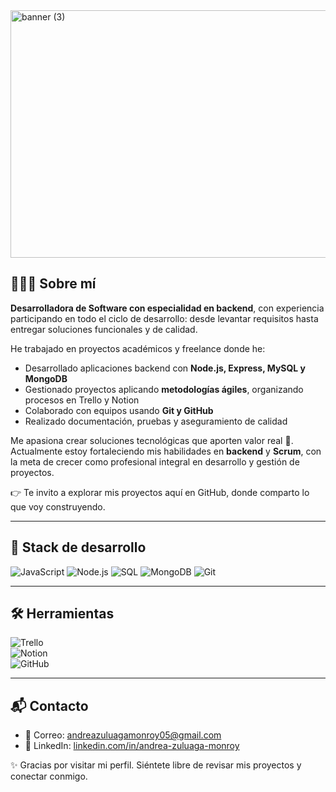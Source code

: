 <img width="1584" height="396" alt="banner (3)" src="https://github.com/user-attachments/assets/d99dd198-83ef-4c27-b636-ada23eccedb5" />



## 👩🏻‍💻 Sobre mí  

 **Desarrolladora de Software con especialidad en backend**, con experiencia participando en todo el ciclo de desarrollo: desde levantar requisitos hasta entregar soluciones funcionales y de calidad.  

He trabajado en proyectos académicos y freelance donde he:  
- Desarrollado aplicaciones backend con **Node.js, Express, MySQL y MongoDB**  
- Gestionado proyectos aplicando **metodologías ágiles**, organizando procesos en Trello y Notion  
- Colaborado con equipos usando **Git y GitHub**  
- Realizado documentación, pruebas y aseguramiento de calidad  

Me apasiona crear soluciones tecnológicas que aporten valor real 🚀. Actualmente estoy fortaleciendo mis habilidades en **backend** y **Scrum**, con la meta de crecer como profesional integral en desarrollo y gestión de proyectos.  

👉 Te invito a explorar mis proyectos aquí en GitHub, donde comparto lo que voy construyendo.  

---

## 🍃 Stack de desarrollo  

![JavaScript](https://img.shields.io/badge/-JavaScript-F7DF1E?style=flat-square&logo=javascript&logoColor=white) 
![Node.js](https://img.shields.io/badge/-Node.js-8CC84B?style=flat-square&logo=node.js&logoColor=white) 
![SQL](https://img.shields.io/badge/-SQL-4479A1?style=flat-square&logo=postgresql&logoColor=white) 
![MongoDB](https://img.shields.io/badge/-MongoDB-47A248?style=flat-square&logo=mongodb&logoColor=white) 
![Git](https://img.shields.io/badge/-Git-F05032?style=flat-square&logo=git&logoColor=white)  

---

## 🛠️ Herramientas  

![Trello](https://img.shields.io/badge/-Trello-0079BF?style=flat-square&logo=trello&logoColor=white)  
![Notion](https://img.shields.io/badge/-Notion-000000?style=flat-square&logo=notion&logoColor=white)  
![GitHub](https://img.shields.io/badge/-GitHub-181717?style=flat-square&logo=github&logoColor=white)  

---

## 📬 Contacto  

- 📧 Correo: [andreazuluagamonroy05@gmail.com](mailto:andreazuluagamonroy05@gmail.com)  
- 💼 LinkedIn: [linkedin.com/in/andrea-zuluaga-monroy](https://linkedin.com/in/andrea-zuluaga-monroy)  

✨ Gracias por visitar mi perfil. Siéntete libre de revisar mis proyectos y conectar conmigo.  

